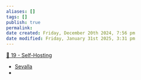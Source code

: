 ```yaml
---
aliases: []
tags: []
publish: true
permalink:
date created: Friday, December 20th 2024, 7:56 pm
date modified: Friday, January 31st 2025, 3:31 pm
---
```


[📁 19 - Self-Hosting](../../📁%2019%20-%20Self-Hosting/📁%2019%20-%20Self-Hosting.md)

- [Sevalla](https://sevalla.com/)
- 